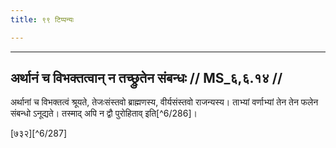 ```yaml
---
title: ९९ टिप्पन्यः

---
```


[^6/285]: E2 (v.l.): vyāvartyate

____________________________________________


## अर्थानं च विभक्तत्वान् न तच्छ्रुतेन संबन्धः // MS_६,६.१४ //

अर्थानां च विभक्तत्वं श्रूयते, तेजःसंस्तवो ब्राह्मणस्य, वीर्यसंस्तवो राजन्यस्य। ताभ्यां वर्णाभ्यां तेन तेन फलेन संबन्धो ऽनूद्यते। तस्माद् अपि न द्वौ पुरोहिताव् इति[^6/286]।

[७३२][^6/287]
